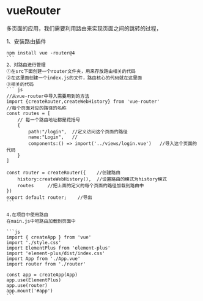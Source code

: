 # vueRouter

多页面的应用，我们需要利用路由来实现页面之间的跳转的过程，

1、安装路由插件
````
npm install vue -router@4
```
2、对路由进行管理
①在src下面创建一个router文件夹，用来存放路由相关的代码
②在这里面创建一个index.js的文件，路由核心的代码就在这里面
③相关的代码
``` js
//从vue-router中导入需要用到的方法
import {createRouter,createWebHistory} from 'vue-router'
//每个页面对应的路径的名称
const routes = [
    // 每一个路由地址都是花括号
    {
        path:"/login",  //定义访问这个页面的路径
        name:"Login",   //
        components:() => import('../views/login.vue')   //导入这个页面的代码
    }
]

const router = createRouter({    //创建路由
    history:createWebHistory(),  //设置路由的模式为history模式
    routes     //把上面的定义的每个页面的路径加载到路由中
})
export default router;    //导出
```

4.在项目中使用路由
在main.js中吧路由加载到页面中

```js
import { createApp } from 'vue'
import './style.css'
import ElementPlus from 'element-plus'
import 'element-plus/dist/index.css'
import App from './App.vue'
import router from './router'

const app = createApp(App)
app.use(ElementPlus)
app.use(router)
app.mount('#app')
```